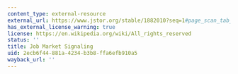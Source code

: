 ```yaml
---
content_type: external-resource
external_url: https://www.jstor.org/stable/1882010?seq=1#page_scan_tab_contents
has_external_license_warning: true
license: https://en.wikipedia.org/wiki/All_rights_reserved
status: ''
title: Job Market Signaling
uid: 2ecb6f44-881a-4234-b3b8-ffa6efb910a5
wayback_url: ''
---
```

